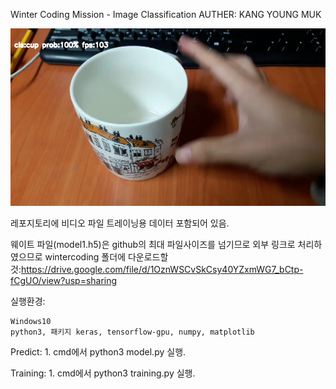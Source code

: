 Winter Coding Mission - Image Classification
AUTHER: KANG YOUNG MUK

![Alt text](/result.jpg?raw=true "Output")


레포지토리에 비디오 파일 트레이닝용 데이터 포함되어 있음.

웨이트 파일(model1.h5)은 github의 최대 파일사이즈를 넘기므로 외부 링크로 처리하였으므로 wintercoding 폴더에 다운로드할것:https://drive.google.com/file/d/1OznWSCvSkCsy40YZxmWG7_bCtp-fCgUO/view?usp=sharing



실행환경:
    
    Windows10
    python3, 패키지 keras, tensorflow-gpu, numpy, matplotlib


Predict:
    1. cmd에서 python3 model.py 실행.

Training:
    1. cmd에서 python3 training.py 실행.
